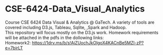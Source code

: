 # CSE-6424-Data_Visual_Analytics
Course CSE 6424 Data Visual &amp; Analytics @ GaTech. A variety of tools are covered including D3.js, Tableau, Sqlite, ,Spark and Hadoop.  
This repository will focus mostly on the D3.js work. Homework requirements will be attached in the pdfs in the dollowing links:
<br><tab>Homework2: https://1drv.ms/b/s!AjZUochJkOlgoX4KACnBe5MZl-zP?e=7birLT
